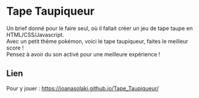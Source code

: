 # Tape Taupiqueur

Un brief donné pour le faire seul, où il fallait créer un jeu de tape taupe en HTML/CSS/Javascript. <br>
Avec un petit thème pokémon, voici le tape taupiqueur, faites le meilleur score ! <br>
Pensez à avoir du son activé pour une meilleure expérience !

## Lien

Pour y jouer : https://joanasolaki.github.io/Tape_Taupiqueur/
